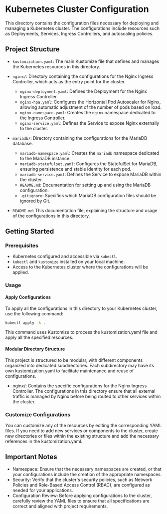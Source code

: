 # Kubernetes Cluster Configuration

This directory contains the configuration files necessary for deploying and managing a Kubernetes cluster. The configurations include resources such as Deployments, Services, Ingress Controllers, and autoscaling policies.

## Project Structure

- `kustomization.yaml`: The main Kustomize file that defines and manages the Kubernetes resources in this directory.
- `nginx/`: Directory containing the configurations for the Nginx Ingress Controller, which acts as the entry point for the cluster.
  - `nginx-deployment.yaml`: Defines the Deployment for the Nginx Ingress Controller.
  - `nginx-hpa.yaml`: Configures the Horizontal Pod Autoscaler for Nginx, allowing automatic adjustment of the number of pods based on load.
  - `nginx-namespace.yaml`: Creates the `nginx` namespace dedicated to the Ingress Controller.
  - `nginx-service.yaml`: Defines the Service to expose Nginx externally to the cluster.
- `mariadb/`: Directory containing the configurations for the MariaDB database.
  - `mariadb-namespace.yaml`: Creates the `mariadb` namespace dedicated to the MariaDB instance.
  - `mariadb-statefulset.yaml`: Configures the StatefulSet for MariaDB, ensuring persistence and stable identity for each pod.
  - `mariadb-service.yaml`: Defines the Service to expose MariaDB within the cluster.
  - `README.md`: Documentation for setting up and using the MariaDB configuration.
  - `.gitignore`: Specifies which MariaDB configuration files should be ignored by Git.

- `README.md`: This documentation file, explaining the structure and usage of the configurations in this directory.

## Getting Started

### Prerequisites

- Kubernetes configured and accessible via `kubectl`.
- `kubectl` and `kustomize` installed on your local machine.
- Access to the Kubernetes cluster where the configurations will be applied.

### Usage

#### Apply Configurations

To apply all the configurations in this directory to your Kubernetes cluster, use the following command:

```bash
kubectl apply -k .
```

This command uses Kustomize to process the kustomization.yaml file and apply all the specified resources.

#### Modular Directory Structure

This project is structured to be modular, with different components organized into dedicated subdirectories. Each subdirectory may have its own kustomization.yaml to facilitate maintenance and reuse of configurations.

- nginx/: Contains the specific configurations for the Nginx Ingress Controller. The configurations in this directory ensure that all external traffic is managed by Nginx before being routed to other services within the cluster.

### Customize Configurations

You can customize any of the resources by editing the corresponding YAML files. If you need to add new services or components to the cluster, create new directories or files within the existing structure and add the necessary references in the kustomization.yaml.

## Important Notes
- Namespace: Ensure that the necessary namespaces are created, or that your configurations include the creation of the appropriate namespaces.
- Security: Verify that the cluster's security policies, such as Network Policies and Role-Based Access Control (RBAC), are configured as needed for your applications.
- Configuration Review: Before applying configurations to the cluster, carefully review the YAML files to ensure that all specifications are correct and aligned with project requirements.


